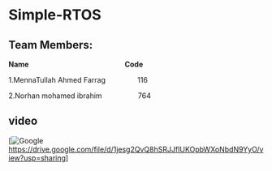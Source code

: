 # Simple-RTOS
## Team Members:
**Name**   $~~~~~~~~~~~~~~~~~~~~~~~~~~~~~~~~~~~~~~~~~~~~~~$                      **Code**

1.MennaTullah Ahmed Farrag $~~~~~~~~~~~~~~$ 116

2.Norhan mohamed ibrahim $~~~~~~~~~~~~~~~~$ 764


## video
[![Google]([[https://drive.google.com/file/d/1jesg2QvQ8hSRJJfIUKOpbWXoNbdN9YyO/view?usp=sharing)https://drive.google.com/file/d/1jesg2QvQ8hSRJJfIUKOpbWXoNbdN9YyO/view?usp=sharing]







